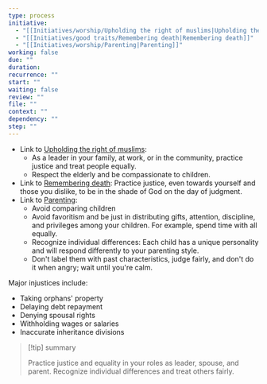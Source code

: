 ```yaml
---
type: process
initiative:
  - "[[Initiatives/worship/Upholding the right of muslims|Upholding the right of muslims]]"
  - "[[Initiatives/good traits/Remembering death|Remembering death]]"
  - "[[Initiatives/worship/Parenting|Parenting]]"
working: false
due: ""
duration: 
recurrence: ""
start: ""
waiting: false
review: ""
file: ""
context: ""
dependency: ""
step: ""
---
```


* Link to [Upholding the right of muslims](Initiatives/worship/Upholding%20the%20right%20of%20muslims.md):
	* As a leader in your family, at work, or in the community, practice justice and treat people equally.
	* Respect the elderly and be compassionate to children.
* Link to [Remembering death](Initiatives/good%20traits/Remembering%20death.md): Practice justice, even towards yourself and those you dislike, to be in the shade of God on the day of judgment.
* Link to [Parenting](Initiatives/worship/Parenting.md):
	* Avoid comparing children
	* Avoid favoritism and be just in distributing gifts, attention, discipline, and privileges among your children. For example, spend time with all equally.
	* Recognize individual differences: Each child has a unique personality and will respond differently to your parenting style.
	* Don't label them with past characteristics, judge fairly, and don't do it when angry; wait until you're calm.

Major injustices include:

* Taking orphans' property
* Delaying debt repayment
* Denying spousal rights
* Withholding wages or salaries
* Inaccurate inheritance divisions

> [!tip] summary
> 
> 
> Practice justice and equality in your roles as leader, spouse, and parent. Recognize individual differences and treat others fairly.
> 
  
